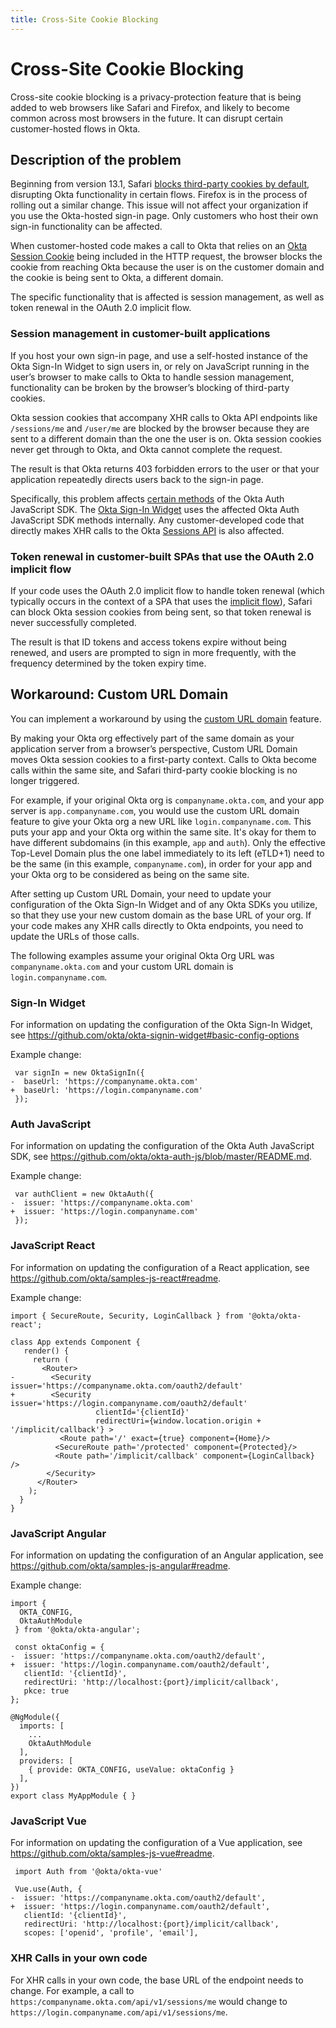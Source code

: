 ```yaml
---
title: Cross-Site Cookie Blocking
---
```


# Cross-Site Cookie Blocking

Cross-site cookie blocking is a privacy-protection feature that is being added to web browsers like Safari and Firefox, and likely to become common across most browsers in the future. It can disrupt certain customer-hosted flows in Okta.

## Description of the problem

Beginning from version 13.1, Safari [blocks third-party cookies by default](https://webkit.org/blog/10218/full-third-party-cookie-blocking-and-more/), disrupting Okta functionality in certain flows. Firefox is in the process of rolling out a similar change. This issue will not affect your organization if you use the Okta-hosted sign-in page. Only customers who host their own sign-in functionality can be affected.

When customer-hosted code makes a call to Okta that relies on an [Okta Session Cookie](/docs/guides/session-cookie/) being included in the HTTP request, the browser blocks the cookie from reaching Okta because the user is on the customer domain and the cookie is being sent to Okta, a different domain.

The specific functionality that is affected is session management, as well as token renewal in the OAuth 2.0 implicit flow.

### Session management in customer-built applications

If you host your own sign-in page, and use a self-hosted instance of the Okta Sign-In Widget to sign users in, or rely on JavaScript running in the user’s browser to make calls to Okta to handle session management, functionality can be broken by the browser’s blocking of third-party cookies.

Okta session cookies that accompany XHR calls to Okta API endpoints like `/sessions/me` and `/user/me`	 are blocked by the browser because they are sent to a different domain than the one the user is on. Okta session cookies never get through to Okta, and Okta cannot complete the request.

The result is that Okta returns 403 forbidden errors to the user or that your application repeatedly directs users back to the sign-in page.

Specifically, this problem affects [certain methods](https://github.com/okta/okta-auth-js#third-party-cookies) of the Okta Auth JavaScript SDK. The [Okta Sign-In Widget](https://github.com/okta/okta-signin-widget#okta-sign-in-widget) uses the affected Okta Auth JavaScript SDK methods internally. Any customer-developed code that directly makes XHR calls to the Okta [Sessions API](/docs/reference/api/sessions/) is also affected. 

### Token renewal in customer-built SPAs that use the OAuth 2.0 implicit flow

If your code uses the OAuth 2.0 implicit flow to handle token renewal (which typically occurs in the context of a SPA that uses the [implicit flow](/docs/guides/implement-implicit/)), Safari can block Okta session cookies from being sent, so that token renewal is never successfully completed.

The result is that ID tokens and access tokens expire without being renewed, and users are prompted to sign in more frequently, with the frequency determined by the token expiry time.

## Workaround: Custom URL Domain

You can implement a workaround by using the [custom URL domain](/docs/guides/custom-url-domain/) feature.

By making your Okta org effectively part of the same domain as your application server from a browser’s perspective, Custom URL Domain moves Okta session cookies to a first-party context. Calls to Okta become calls within the same site, and Safari third-party cookie blocking is no longer triggered.

For example, if your original Okta org is `companyname.okta.com`, and your app server is `app.companyname.com`, you would use the custom URL domain feature to give your Okta org a new URL like `login.companyname.com`. This puts your app and your Okta org within the same site. It's okay for them to have different subdomains (in this example, `app` and `auth`). Only the effective Top-Level Domain plus the one label immediately to its left (eTLD+1) need to be the same (in this example, `companyname.com`), in order for your app and your Okta org to be considered as being on the same site.

After setting up Custom URL Domain, your need to update your configuration of the Okta Sign-In Widget and of any Okta SDKs you utilize, so that they use your new custom domain as the base URL of your org. If your code makes any XHR calls directly to Okta endpoints, you need to update the URLs of those calls.

The following examples assume your original Okta Org URL was `companyname.okta.com` and your custom URL domain is `login.companyname.com`.

### Sign-In Widget

For information on updating the configuration of the Okta Sign-In Widget, see <https://github.com/okta/okta-signin-widget#basic-config-options>

Example change:

```
 var signIn = new OktaSignIn({
-  baseUrl: 'https://companyname.okta.com'
+  baseUrl: 'https://login.companyname.com'
 });
```

### Auth JavaScript

For information on updating the configuration of the Okta Auth JavaScript SDK, see <https://github.com/okta/okta-auth-js/blob/master/README.md>.

Example change:

```
 var authClient = new OktaAuth({
-  issuer: 'https://companyname.okta.com'
+  issuer: 'https://login.companyname.com'
 });
```

### JavaScript React

For information on updating the configuration of a React application, see <https://github.com/okta/samples-js-react#readme>.

Example change:

```
import { SecureRoute, Security, LoginCallback } from '@okta/okta-react';

class App extends Component {
   render() {
     return (
       <Router>
-        <Security issuer='https://companyname.okta.com/oauth2/default'
+        <Security issuer='https://login.companyname.com/oauth2/default'
                   clientId='{clientId}'
                   redirectUri={window.location.origin + '/implicit/callback'} >
           <Route path='/' exact={true} component={Home}/>
          <SecureRoute path='/protected' component={Protected}/>
          <Route path='/implicit/callback' component={LoginCallback} />
        </Security>
      </Router>
    );
  }
}

```

###  JavaScript Angular

For information on updating the configuration of an Angular application, see <https://github.com/okta/samples-js-angular#readme>.

Example change:

```
import {
  OKTA_CONFIG,
  OktaAuthModule
 } from '@okta/okta-angular';
 
 const oktaConfig = {
-  issuer: 'https://companyname.okta.com/oauth2/default',
+  issuer: 'https://login.companyname.com/oauth2/default',
   clientId: '{clientId}',
   redirectUri: 'http://localhost:{port}/implicit/callback',
   pkce: true
};

@NgModule({
  imports: [
    ...
    OktaAuthModule
  ],
  providers: [
    { provide: OKTA_CONFIG, useValue: oktaConfig }
  ],
})
export class MyAppModule { }
```

### JavaScript Vue

For information on updating the configuration of a Vue application, see <https://github.com/okta/samples-js-vue#readme>.

```
 import Auth from '@okta/okta-vue'
 
 Vue.use(Auth, {
-  issuer: 'https://companyname.okta.com/oauth2/default',
+  issuer: 'https://login.companyname.com/oauth2/default',
   clientId: '{clientId}',
   redirectUri: 'http://localhost:{port}/implicit/callback',
   scopes: ['openid', 'profile', 'email'],
```

### XHR Calls in your own code

For XHR calls in your own code, the base URL of the endpoint needs to change. For example, a call to `https:/companyname.okta.com/api/v1/sessions/me` would change to `https://login.companyname.com/api/v1/sessions/me`.

